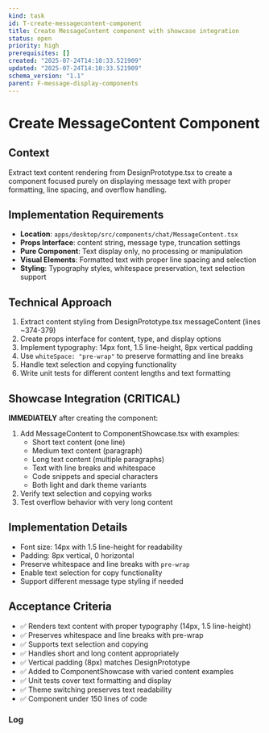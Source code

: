 ```yaml
---
kind: task
id: T-create-messagecontent-component
title: Create MessageContent component with showcase integration
status: open
priority: high
prerequisites: []
created: "2025-07-24T14:10:33.521909"
updated: "2025-07-24T14:10:33.521909"
schema_version: "1.1"
parent: F-message-display-components
---
```


# Create MessageContent Component

## Context

Extract text content rendering from DesignPrototype.tsx to create a component focused purely on displaying message text with proper formatting, line spacing, and overflow handling.

## Implementation Requirements

- **Location**: `apps/desktop/src/components/chat/MessageContent.tsx`
- **Props Interface**: content string, message type, truncation settings
- **Pure Component**: Text display only, no processing or manipulation
- **Visual Elements**: Formatted text with proper line spacing and selection
- **Styling**: Typography styles, whitespace preservation, text selection support

## Technical Approach

1. Extract content styling from DesignPrototype.tsx messageContent (lines ~374-379)
2. Create props interface for content, type, and display options
3. Implement typography: 14px font, 1.5 line-height, 8px vertical padding
4. Use `whiteSpace: "pre-wrap"` to preserve formatting and line breaks
5. Handle text selection and copying functionality
6. Write unit tests for different content lengths and text formatting

## Showcase Integration (CRITICAL)

**IMMEDIATELY** after creating the component:

1. Add MessageContent to ComponentShowcase.tsx with examples:
   - Short text content (one line)
   - Medium text content (paragraph)
   - Long text content (multiple paragraphs)
   - Text with line breaks and whitespace
   - Code snippets and special characters
   - Both light and dark theme variants
2. Verify text selection and copying works
3. Test overflow behavior with very long content

## Implementation Details

- Font size: 14px with 1.5 line-height for readability
- Padding: 8px vertical, 0 horizontal
- Preserve whitespace and line breaks with `pre-wrap`
- Enable text selection for copy functionality
- Support different message type styling if needed

## Acceptance Criteria

- ✅ Renders text content with proper typography (14px, 1.5 line-height)
- ✅ Preserves whitespace and line breaks with pre-wrap
- ✅ Supports text selection and copying
- ✅ Handles short and long content appropriately
- ✅ Vertical padding (8px) matches DesignPrototype
- ✅ Added to ComponentShowcase with varied content examples
- ✅ Unit tests cover text formatting and display
- ✅ Theme switching preserves text readability
- ✅ Component under 150 lines of code

### Log
